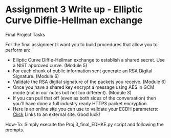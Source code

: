 # Assignment 3 Write up - Elliptic Curve Diffie-Hellman exchange

Final Project Tasks

For the final assignment I want you to build procedures that allow you to perform an:
* Elliptic Curve Diffie-Hellman exchange to establish a shared secret.  Use a NIST approved curve. (Module 5)
* For each chunk of public information sent generate an RSA Digital Signature. (Module 6)
* Validate the RSA digital signature of the packets you receive. (Module 6)
* Once you have a shared key encrypt a message using AES in GCM mode (not in our notes but not too different). (Module 3)
* If you can pull that off (even as both sides of the conversation) then you'll have done a full industry ready HTTPS packet encryption.
* Here is an online site you can use to validate your ECDH parameters: [Click](http://www-cs-students.stanford.edu/~tjw/jsbn/ecdh.html) Links to an external site.
Good luck!

How-To:
Simply execute the Proj 3_final_EDHKE.py script and following the prompts.
